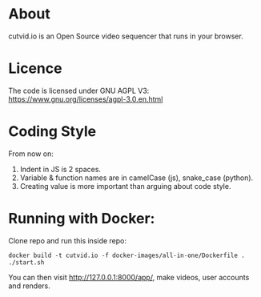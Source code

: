 # About

cutvid.io is an Open Source video sequencer that runs in your browser.

# Licence

The code is licensed under GNU AGPL V3: https://www.gnu.org/licenses/agpl-3.0.en.html

# Coding Style

From now on:

1. Indent in JS is 2 spaces.
2. Variable & function names are in camelCase (js), snake_case (python).
3. Creating value is more important than arguing about code style.

# Running with Docker:

Clone repo and run this inside repo:

    docker build -t cutvid.io -f docker-images/all-in-one/Dockerfile .
    ./start.sh

You can then visit http://127.0.0.1:8000/app/, make videos, user accounts and renders.
